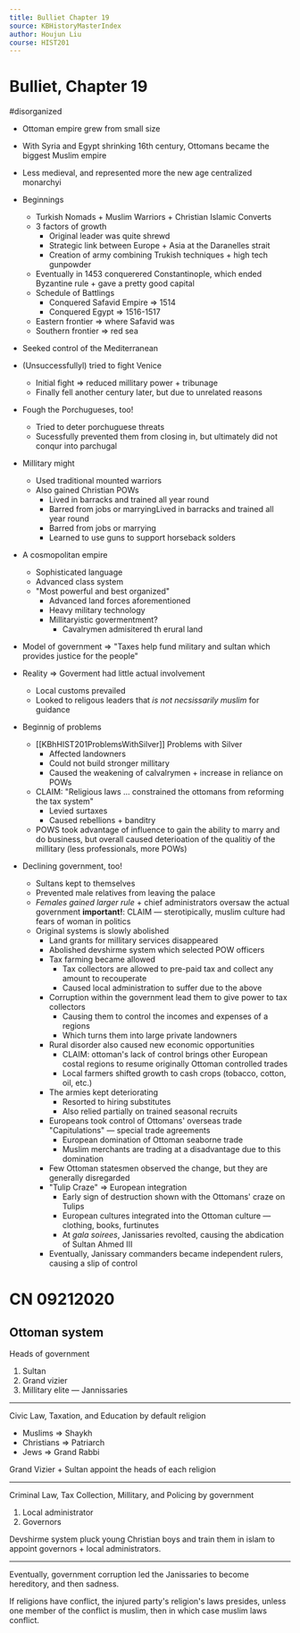 ```yaml
---
title: Bulliet Chapter 19
source: KBHistoryMasterIndex
author: Houjun Liu
course: HIST201
---
```


# Bulliet, Chapter 19

#disorganized


* Ottoman empire grew from small size
* With Syria and Egypt shrinking 16th century, Ottomans became the biggest Muslim empire
* Less medieval, and represented more the new age centralized monarchyi

* Beginnings
    * Turkish Nomads + Muslim Warriors + Christian Islamic Converts
    * 3 factors of growth
        * Original leader was quite shrewd
        * Strategic link between Europe + Asia at the Daranelles strait
        * Creation of army combining Trukish techniques + high tech gunpowder
    * Eventually in 1453  conquerered Constantinople, which ended Byzantine rule + gave a pretty good capital
    * Schedule of Battlings
        * Conquered Safavid Empire => 1514
        * Conquered Egypt => 1516-1517
    * Eastern frontier => where Safavid was
    * Southern frontier => red sea 
* Seeked control of the Mediterranean
* (Unsuccessfullyl) tried to fight Venice
    * Initial fight => reduced millitary power + tribunage
    * Finally fell another century later, but due to unrelated reasons
* Fough the Porchugueses, too!
    * Tried to deter porchuguese threats
    * Sucessfully prevented them from closing in, but ultimately did not conqur into parchugal
* Millitary might
    * Used traditional mounted warriors 
    * Also gained Christian POWs
        * Lived in barracks and trained all year round
        * Barred from jobs or marryingLived in barracks and trained all year round
        * Barred from jobs or marrying
        * Learned to use guns to support horseback solders
* A cosmopolitan empire
    * Sophisticated language
    * Advanced class system
    * "Most powerful and best organized"
        * Advanced land forces aforementioned
        * Heavy military technology
        * Millitaryistic govermentment?
            * Cavalrymen admisitered th erural land
* Model of government => "Taxes help fund military and sultan which provides justice for the people"
* Reality => Goverment had little actual involvement
    * Local customs prevailed
    * Looked to religous leaders that _is not necsissarily muslim_ for guidance 
* Beginnig of problems
    * [[KBhHIST201ProblemsWithSilver]] Problems with Silver 
        * Affected landowners
        * Could not build stronger millitary
        * Caused the weakening of calvalrymen + increase in reliance on POWs
    * CLAIM: "Religious laws … constrained the ottomans from reforming the tax system"
        * Levied surtaxes
        * Caused rebellions + banditry
    * POWS took advantage of influence to gain the ability to marry and do business, but overall caused deterioation of the qualitiy of the millitary (less professionals, more POWs)
* Declining government, too!
    * Sultans kept to themselves
    * Prevented male relatives from leaving the palace
    * _Females gained larger rule_ + chief administrators oversaw the actual government **important!**:  CLAIM — sterotipically, muslim culture had fears of woman in politics
    * Original systems is slowly abolished
        * Land grants for millitary services disappeared
        * Abolished devshirme system which selected POW officers
        * Tax farming became allowed
            * Tax collectors are allowed to pre-paid tax and collect any amount to recouperate
            * Caused local administration to suffer due to the above
        * Corruption within the government lead them to give power to tax collectors
            * Causing them to control the incomes and expenses of a regions
            * Which turns them into large private landowners
        * Rural disorder also caused new economic opportunities
            * CLAIM: ottoman's lack of control brings other European costal regions to resume originally Ottoman controlled trades
            * Local farmers shifted growth to cash crops (tobacco, cotton, oil, etc.)
        * The armies kept deteriorating
            * Resorted to hiring substitutes
            * Also relied partially on trained seasonal recruits 
        * Europeans took control of Ottomans' overseas trade "Capitulations" — special trade agreements
            * European domination of Ottoman seaborne trade
            * Muslim merchants are trading at a disadvantage due to this domination
        * Few Ottoman statesmen observed the change, but they are generally disregarded
        * "Tulip Craze" => European integration
            * Early sign of destruction shown with the Ottomans' craze on Tulips
            * European cultures integrated into the Ottoman culture — clothing, books, furtinutes
            * At _gala soirees_, Janissaries revolted, causing the abdication of Sultan Ahmed III
        * Eventually, Janissary commanders became independent rulers, causing a slip of control  

# CN 09212020

## Ottoman system

Heads of government

1. Sultan
2. Grand vizier
3. Millitary elite — Jannissaries

***

Civic Law, Taxation, and Education by default religion

* Muslims => Shaykh
* Christians => Patriarch
* Jews => Grand Rabbi

Grand Vizier + Sultan appoint the heads of each religion

***

Criminal Law, Tax Collection, Millitary, and Policing by government 

1. Local administrator
2. Governors

Devshirme system pluck young Christian boys and train them in islam to appoint governors + local administrators. 

*** 

Eventually, government corruption led the Janissaries to become hereditory, and then sadness.

If religions have conflict, the injured party's religion's laws presides, unless one member of the conflict is muslim, then in which case muslim laws conflict.
